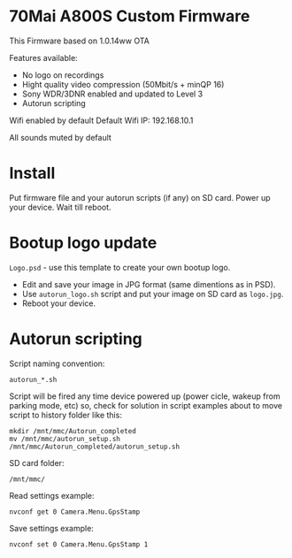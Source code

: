 # 70Mai A800S Custom Firmware
This Firmware based on 1.0.14ww OTA

Features available:

- No logo on recordings
- Hight quality video compression (50Mbit/s + minQP 16)
- Sony WDR/3DNR enabled and updated to Level 3
- Autorun scripting

Wifi enabled by default
Default Wifi IP: 192.168.10.1

All sounds muted by default

# Install

Put firmware file and your autorun scripts (if any) on SD card.
Power up your device.
Wait till reboot.

# Bootup logo update

`Logo.psd` - use this template to create your own bootup logo.

- Edit and save your image in JPG format (same dimentions as in PSD).
- Use `autorun_logo.sh` script and put your image on SD card as `logo.jpg`.
- Reboot your device.

# Autorun scripting

Script naming convention:

`autorun_*.sh`

Script will be fired any time device powered up (power cicle, wakeup from parking mode, etc) so, check for solution in script examples about to move script to history folder like this:

```
mkdir /mnt/mmc/Autorun_completed
mv /mnt/mmc/autorun_setup.sh /mnt/mmc/Autorun_completed/autorun_setup.sh
```

SD card folder:

`/mnt/mmc/`

Read settings example:

`nvconf get 0 Camera.Menu.GpsStamp`

Save settings example:

`nvconf set 0 Camera.Menu.GpsStamp 1`